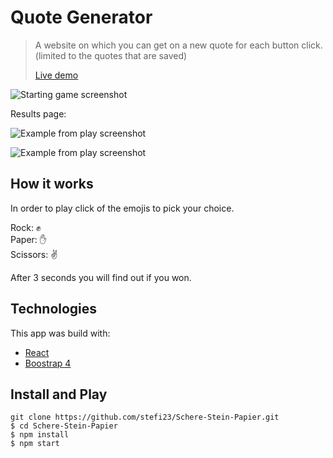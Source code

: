 # Quote Generator

> A website on which you can get on a new quote for each button click. (limited to the quotes that are saved)
>
> [Live demo](http://stefi.codes/Schere-Stein-Papier/)

![Starting game screenshot](./src/images/PreviewGame.jpg)

Results page:

![Example from play screenshot](./src/images/Play.png)

![Example from play screenshot](./src/images/Finish.png)

## How it works

In order to play click of the emojis to pick your choice.

Rock: ✊  
Paper: ✋  
Scissors: ✌️

After 3 seconds you will find out if you won.

## Technologies

This app was build with:

- [React](https://reactjs.org/docs/create-a-new-react-app.html)
- [Boostrap 4](https://getbootstrap.com/docs/4.3/getting-started/introduction/)

## Install and Play

```
git clone https://github.com/stefi23/Schere-Stein-Papier.git
$ cd Schere-Stein-Papier
$ npm install
$ npm start
```
